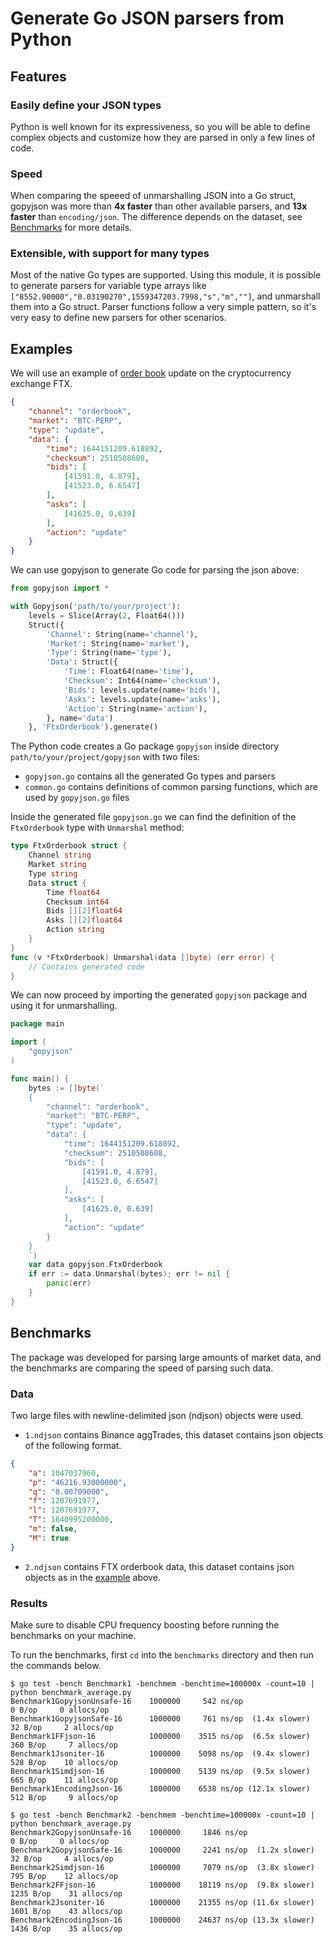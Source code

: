 # Generate Go JSON parsers from Python
## Features
### Easily define your JSON types
Python is well known for its expressiveness, so you will be able to define complex objects and customize how they are parsed in only a few lines of code.
### Speed
When comparing the speeed of unmarshalling JSON into a Go struct, gopyjson was more than **4x faster** than other available parsers, and **13x faster** than `encoding/json`.
The difference depends on the dataset, see [Benchmarks](#benchmarks) for more details.
### Extensible, with support for many types
Most of the native Go types are supported.
Using this module, it is possible to generate parsers for variable type arrays like `["8552.90000","0.03190270",1559347203.7998,"s","m",""]`, and unmarshall them into a Go struct.
Parser functions follow a very simple pattern, so it's very easy to define new parsers for other scenarios.
## Examples
We will use an example of [order book](https://en.wikipedia.org/wiki/Order_book) update on the cryptocurrency exchange FTX.
```json
{
    "channel": "orderbook",
    "market": "BTC-PERP",
    "type": "update",
    "data": {
        "time": 1644151209.618892,
        "checksum": 2510508608,
        "bids": [
            [41591.0, 4.879],
            [41523.0, 6.6547]
        ],
        "asks": [
            [41625.0, 0.639]
        ],
        "action": "update"
    }
}
```
We can use gopyjson to generate Go code for parsing the json above:
```python
from gopyjson import *

with Gopyjson('path/to/your/project'):
    levels = Slice(Array(2, Float64()))
    Struct({
        'Channel': String(name='channel'),
        'Market': String(name='market'),
        'Type': String(name='type'),
        'Data': Struct({
            'Time': Float64(name='time'),
            'Checksum': Int64(name='checksum'),
            'Bids': levels.update(name='bids'),
            'Asks': levels.update(name='asks'),
            'Action': String(name='action'),
        }, name='data')
    }, 'FtxOrderbook').generate()
```
The Python code creates a Go package `gopyjson` inside directory `path/to/your/project/gopyjson` with two files:
- `gopyjson.go` contains all the generated Go types and parsers
- `common.go` contains definitions of common parsing functions, which are used by `gopyjson.go` files

Inside the generated file `gopyjson.go` we can find the definition of the `FtxOrderbook` type with `Unmarshal` method:
```go
type FtxOrderbook struct {
    Channel string
    Market string
    Type string
    Data struct {
        Time float64
        Checksum int64
        Bids [][2]float64
        Asks [][2]float64
        Action string
    }
}
func (v *FtxOrderbook) Unmarshal(data []byte) (err error) {
    // Contains generated code
}
```
We can now proceed by importing the generated `gopyjson` package and using it for unmarshalling.
```go
package main

import (
    "gopyjson"
)

func main() {
    bytes := []byte(`
    {
        "channel": "orderbook",
        "market": "BTC-PERP",
        "type": "update",
        "data": {
            "time": 1644151209.618892,
            "checksum": 2510508608,
            "bids": [
                [41591.0, 4.879],
                [41523.0, 6.6547]
            ],
            "asks": [
                [41625.0, 0.639]
            ],
            "action": "update"
        }
    }
    `)
    var data gopyjson.FtxOrderbook
    if err := data.Unmarshal(bytes); err != nil {
        panic(err)
    }
}
```
## Benchmarks
The package was developed for parsing large amounts of market data, and the benchmarks are comparing the speed of parsing such data.
### Data
Two large files with newline-delimited json (ndjson) objects were used.

- `1.ndjson` contains Binance aggTrades, this dataset contains json objects of the following format.
```json
{
    "a": 1047037960,
    "p": "46216.93000000",
    "q": "0.00709000",
    "f": 1207691977,
    "l": 1207691977,
    "T": 1640995200000,
    "m": false,
    "M": true
}
```
- `2.ndjson` contains FTX orderbook data, this dataset contains json objects as in the [example](#examples) above.
### Results
Make sure to disable CPU frequency boosting before running the benchmarks on your machine.

To run the benchmarks, first `cd` into the `benchmarks` directory and then run the commands below.
```
$ go test -bench Benchmark1 -benchmem -benchtime=100000x -count=10 | python benchmark_average.py
Benchmark1GopyjsonUnsafe-16    1000000     542 ns/op                     0 B/op     0 allocs/op
Benchmark1GopyjsonSafe-16      1000000     761 ns/op  (1.4x slower)     32 B/op     2 allocs/op
Benchmark1FFjson-16            1000000    3515 ns/op  (6.5x slower)    360 B/op     7 allocs/op
Benchmark1Jsoniter-16          1000000    5098 ns/op  (9.4x slower)    528 B/op    10 allocs/op
Benchmark1Simdjson-16          1000000    5139 ns/op  (9.5x slower)    665 B/op    11 allocs/op
Benchmark1EncodingJson-16      1000000    6538 ns/op (12.1x slower)    512 B/op     9 allocs/op
```
```
$ go test -bench Benchmark2 -benchmem -benchtime=100000x -count=10 | python benchmark_average.py
Benchmark2GopyjsonUnsafe-16    1000000     1846 ns/op                      0 B/op     0 allocs/op
Benchmark2GopyjsonSafe-16      1000000     2241 ns/op  (1.2x slower)      32 B/op     4 allocs/op
Benchmark2Simdjson-16          1000000     7079 ns/op  (3.8x slower)     795 B/op    12 allocs/op
Benchmark2FFjson-16            1000000    18119 ns/op  (9.8x slower)    1235 B/op    31 allocs/op
Benchmark2Jsoniter-16          1000000    21355 ns/op (11.6x slower)    1601 B/op    43 allocs/op
Benchmark2EncodingJson-16      1000000    24637 ns/op (13.3x slower)    1436 B/op    35 allocs/op
```